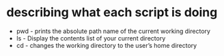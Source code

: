 # describing what each script is doing
* pwd - prints the absolute path name of the current working directory
* ls - Display the contents list of your current directory
* cd - changes the working directory to the user’s home directory
